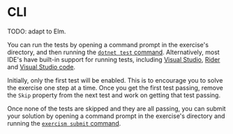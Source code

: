 # CLI

TODO: adapt to Elm.

You can run the tests by opening a command prompt in the exercise's directory, and then running the [`dotnet test` command][docs-dotnet-test]. Alternatively, most IDE's have built-in support for running tests, including [Visual Studio][docs-run-unit-tests-visual-studio], [Rider][docs-run-unit-tests-rider] and [Visual Studio code][docs-run-unit-tests-visual-studio-code].

Initially, only the first test will be enabled. This is to encourage you to solve the exercise one step at a time. Once you get the first test passing, remove the `Skip` property from the next test and work on getting that test passing.

Once none of the tests are skipped and they are all passing, you can submit your solution by opening a command prompt in the exercise's directory and running the [`exercism submit` command][docs-exercism-cli].

[docs-dotnet-test]: https://docs.microsoft.com/en-us/dotnet/core/tools/dotnet-test?tabs=netcore21
[docs-exercism-cli]: https://exercism.io/cli
[docs-run-unit-tests-visual-studio]: https://docs.microsoft.com/en-us/visualstudio/test/run-unit-tests-with-test-explorer?view=vs-2019
[docs-run-unit-tests-visual-studio-code]: https://github.com/OmniSharp/omnisharp-vscode/wiki/How-to-run-and-debug-unit-tests
[docs-run-unit-tests-rider]: https://www.jetbrains.com/help/rider/Unit_Testing_in_Solution.html
